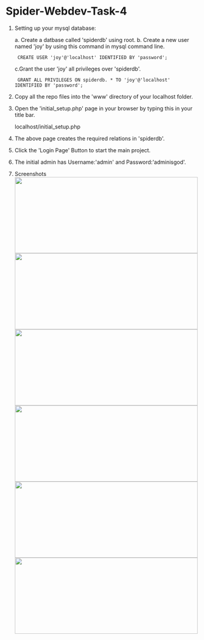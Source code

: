 # Spider-Webdev-Task-4

1. Setting up your mysql database:

    a. Create a datbase called 'spiderdb' using root.
    b. Create a new user named 'joy' by using this command in mysql command line.

        CREATE USER 'joy'@'localhost' IDENTIFIED BY 'password';

    c.Grant the user 'joy' all privileges over 'spiderdb'.

        GRANT ALL PRIVILEGES ON spiderdb. * TO 'joy'@'localhost' IDENTIFIED BY 'password';

2. Copy all the repo files into the 'www' directory of your localhost folder.

3. Open the 'initial_setup.php' page in your browser by typing this in your title bar.

    localhost/initial_setup.php

4. The above page creates the required relations in 'spiderdb'.

5. Click the 'Login Page' Button to start the main project.

6. The initial admin has Username:'admin' and Password:'adminisgod'.

7. Screenshots
    <img src="Screenshot(3).png" style="width:100%;height:200px;">
    <img src="Screenshot(4).png" style="width:100%;height:200px;">
    <img src="Screenshot(5).png" style="width:100%;height:200px;">
    <img src="Screenshot(6).png" style="width:100%;height:200px;">
    <img src="Screenshot(7).png" style="width:100%;height:200px;">
    <img src="Screenshot(8).png" style="width:100%;height:200px;">


